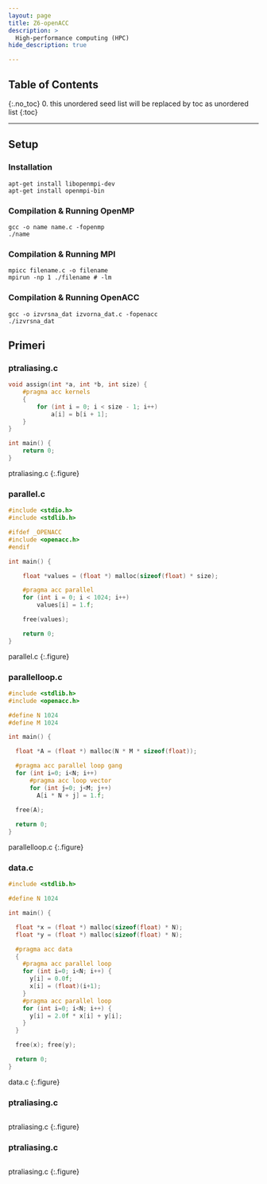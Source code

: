 ```yaml
---
layout: page
title: Z6-openACC
description: >
  High-performance computing (HPC)
hide_description: true

---
```


## Table of Contents
{:.no_toc}
0. this unordered seed list will be replaced by toc as unordered list
{:toc}

---

## Setup

### Installation

```consile
apt-get install libopenmpi-dev 
apt-get install openmpi-bin 
```


### Compilation & Running OpenMP
```consile
gcc -o name name.c -fopenmp
./name
```

### Compilation & Running MPI

```consile
mpicc filename.c -o filename 
mpirun -np 1 ./filename # -lm
```

### Compilation & Running OpenACC

```consile
gcc -o izvrsna_dat izvorna_dat.c -fopenacc
./izvrsna_dat
```

## Primeri 

### ptraliasing.c


~~~c
void assign(int *a, int *b, int size) {
    #pragma acc kernels
    {
        for (int i = 0; i < size - 1; i++)
            a[i] = b[i + 1];
    }
}

int main() {
    return 0;
}
~~~
ptraliasing.c
{:.figure}

### parallel.c

~~~c
#include <stdio.h>
#include <stdlib.h>

#ifdef _OPENACC
#include <openacc.h>
#endif

int main() {

	float *values = (float *) malloc(sizeof(float) * size);

	#pragma acc parallel
	for (int i = 0; i < 1024; i++)
		values[i] = 1.f;

	free(values);

	return 0;
}
~~~
parallel.c
{:.figure}

### parallelloop.c


~~~c
#include <stdlib.h>
#include <openacc.h>

#define N 1024
#define M 1024

int main() {

  float *A = (float *) malloc(N * M * sizeof(float));

  #pragma acc parallel loop gang
  for (int i=0; i<N; i++)
      #pragma acc loop vector
      for (int j=0; j<M; j++)
        A[i * N + j] = 1.f;
    
  free(A);

  return 0;
}
~~~
parallelloop.c
{:.figure}

### data.c


~~~c
#include <stdlib.h>

#define N 1024

int main() {

  float *x = (float *) malloc(sizeof(float) * N);
  float *y = (float *) malloc(sizeof(float) * N);

  #pragma acc data
  {
    #pragma acc parallel loop
    for (int i=0; i<N; i++) {
      y[i] = 0.0f;
      x[i] = (float)(i+1);
    }
    #pragma acc parallel loop
    for (int i=0; i<N; i++) {
      y[i] = 2.0f * x[i] + y[i];
    }
  }

  free(x); free(y);

  return 0;
}
~~~
data.c
{:.figure}

### ptraliasing.c


~~~c


~~~
ptraliasing.c
{:.figure}

### ptraliasing.c


~~~c


~~~
ptraliasing.c
{:.figure}